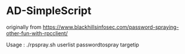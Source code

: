 # AD-SimpleScript 
originally from https://www.blackhillsinfosec.com/password-spraying-other-fun-with-rpcclient/

Usage : ./rpspray.sh userlist passwordtospray targetip